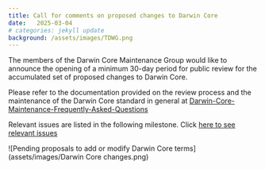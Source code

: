 ```yaml
---
title: Call for comments on proposed changes to Darwin Core
date:   2025-03-04
# categories: jekyll update
background: /assets/images/TDWG.png
---
```

The members of the Darwin Core Maintenance Group would like to announce the opening of a
minimum 30-day period for public review for the accumulated set of proposed changes to Darwin Core.

Please refer to the documentation provided on the review process and the maintenance of the Darwin Core standard in general at
[Darwin-Core-Maintenance-Frequently-Asked-Questions](https://github.com/tdwg/dwc/wiki/Darwin-Core-Maintenance-Frequently-Asked-Questions)

Relevant issues are  listed in the following milestone. Click [here to see relevant issues](https://github.com/tdwg/dwc/milestone/19)

![Pending proposals to add or modify Darwin Core terms](assets/images/Darwin Core changes.png)
